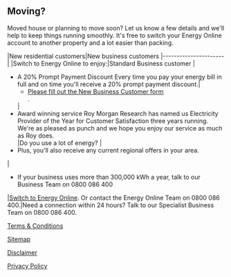 ## Moving?
Moved house or planning to move soon? Let us know a few details and we'll help to keep things running smoothly. It's free to switch your Energy Online account to another property and a lot easier than packing.

|New residential customers|New business customers
|----------------------|
|Switch to Energy Online to enjoy:|Standard Business customer
|<ul><li>A 20% Prompt Payment Discount Every time you pay your energy bill in full and on time you'll receive a 20% prompt payment discount.|<ul><li>[Please fill out the New Business Customer form</li>](http://www.energyonline.co.nz/business).</li></ul>
|<li>Award winning service Roy Morgan Research has named us Electricity Provider of the Year for Customer Satisfaction three years running. We're as pleased as punch and we hope you enjoy our service as much as Roy does.</li>|Do you use a lot of energy?
|<li>Plus, you'll also receive any current regional offers in your area.</li></ul>|<ul><li>If your business uses more than 300,000 kWh a year, talk to our Business Team on 0800 086 400</li></ul>
|[Switch to Energy Online](https://join-us.energyonline.co.nz/web/eol/join). Or contact the Energy Online Team on 0800 086 400.|Need a connection within 24 hours? Talk to our Specialist Business Team on 0800 086 400.
 
 
 
 
 
[Terms & Conditions](http://www.energyonline.co.nz/terms)
 
[Sitemap](http://www.energyonline.co.nz/home/site_map)
 
[Disclaimer](http://www.energyonline.co.nz/home/site_map/disclaimer)
 
[Privacy Policy](http://www.energyonline.co.nz/home/site_map/privacy_policy)